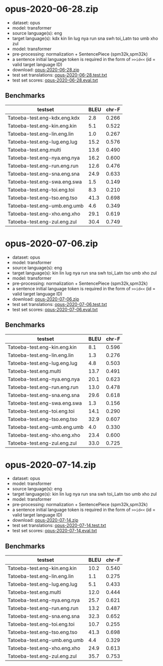 # opus-2020-06-28.zip

* dataset: opus
* model: transformer
* source language(s): eng
* target language(s): kdx kin lin lug nya run sna swh toi_Latn tso umb xho zul
* model: transformer
* pre-processing: normalization + SentencePiece (spm32k,spm32k)
* a sentence initial language token is required in the form of `>>id<<` (id = valid target language ID)
* download: [opus-2020-06-28.zip](https://object.pouta.csc.fi/Tatoeba-MT-models/eng-bnt/opus-2020-06-28.zip)
* test set translations: [opus-2020-06-28.test.txt](https://object.pouta.csc.fi/Tatoeba-MT-models/eng-bnt/opus-2020-06-28.test.txt)
* test set scores: [opus-2020-06-28.eval.txt](https://object.pouta.csc.fi/Tatoeba-MT-models/eng-bnt/opus-2020-06-28.eval.txt)

## Benchmarks

| testset               | BLEU  | chr-F |
|-----------------------|-------|-------|
| Tatoeba-test.eng-kdx.eng.kdx 	| 2.8 	| 0.266 |
| Tatoeba-test.eng-kin.eng.kin 	| 5.1 	| 0.522 |
| Tatoeba-test.eng-lin.eng.lin 	| 1.0 	| 0.267 |
| Tatoeba-test.eng-lug.eng.lug 	| 15.2 	| 0.576 |
| Tatoeba-test.eng.multi 	| 13.6 	| 0.490 |
| Tatoeba-test.eng-nya.eng.nya 	| 16.2 	| 0.600 |
| Tatoeba-test.eng-run.eng.run 	| 12.6 	| 0.476 |
| Tatoeba-test.eng-sna.eng.sna 	| 24.9 	| 0.633 |
| Tatoeba-test.eng-swa.eng.swa 	| 1.5 	| 0.149 |
| Tatoeba-test.eng-toi.eng.toi 	| 8.3 	| 0.210 |
| Tatoeba-test.eng-tso.eng.tso 	| 41.3 	| 0.698 |
| Tatoeba-test.eng-umb.eng.umb 	| 4.6 	| 0.349 |
| Tatoeba-test.eng-xho.eng.xho 	| 29.1 	| 0.619 |
| Tatoeba-test.eng-zul.eng.zul 	| 30.4 	| 0.749 |

# opus-2020-07-06.zip

* dataset: opus
* model: transformer
* source language(s): eng
* target language(s): kin lin lug nya run sna swh toi_Latn tso umb xho zul
* model: transformer
* pre-processing: normalization + SentencePiece (spm32k,spm32k)
* a sentence initial language token is required in the form of `>>id<<` (id = valid target language ID)
* download: [opus-2020-07-06.zip](https://object.pouta.csc.fi/Tatoeba-MT-models/eng-bnt/opus-2020-07-06.zip)
* test set translations: [opus-2020-07-06.test.txt](https://object.pouta.csc.fi/Tatoeba-MT-models/eng-bnt/opus-2020-07-06.test.txt)
* test set scores: [opus-2020-07-06.eval.txt](https://object.pouta.csc.fi/Tatoeba-MT-models/eng-bnt/opus-2020-07-06.eval.txt)

## Benchmarks

| testset               | BLEU  | chr-F |
|-----------------------|-------|-------|
| Tatoeba-test.eng-kin.eng.kin 	| 8.1 	| 0.596 |
| Tatoeba-test.eng-lin.eng.lin 	| 1.3 	| 0.276 |
| Tatoeba-test.eng-lug.eng.lug 	| 4.8 	| 0.503 |
| Tatoeba-test.eng.multi 	| 13.7 	| 0.491 |
| Tatoeba-test.eng-nya.eng.nya 	| 20.1 	| 0.623 |
| Tatoeba-test.eng-run.eng.run 	| 13.0 	| 0.478 |
| Tatoeba-test.eng-sna.eng.sna 	| 29.6 	| 0.618 |
| Tatoeba-test.eng-swa.eng.swa 	| 1.3 	| 0.156 |
| Tatoeba-test.eng-toi.eng.toi 	| 14.1 	| 0.290 |
| Tatoeba-test.eng-tso.eng.tso 	| 32.9 	| 0.607 |
| Tatoeba-test.eng-umb.eng.umb 	| 4.0 	| 0.330 |
| Tatoeba-test.eng-xho.eng.xho 	| 23.4 	| 0.600 |
| Tatoeba-test.eng-zul.eng.zul 	| 33.0 	| 0.725 |

# opus-2020-07-14.zip

* dataset: opus
* model: transformer
* source language(s): eng
* target language(s): kin lin lug nya run sna swh toi_Latn tso umb xho zul
* model: transformer
* pre-processing: normalization + SentencePiece (spm32k,spm32k)
* a sentence initial language token is required in the form of `>>id<<` (id = valid target language ID)
* download: [opus-2020-07-14.zip](https://object.pouta.csc.fi/Tatoeba-MT-models/eng-bnt/opus-2020-07-14.zip)
* test set translations: [opus-2020-07-14.test.txt](https://object.pouta.csc.fi/Tatoeba-MT-models/eng-bnt/opus-2020-07-14.test.txt)
* test set scores: [opus-2020-07-14.eval.txt](https://object.pouta.csc.fi/Tatoeba-MT-models/eng-bnt/opus-2020-07-14.eval.txt)

## Benchmarks

| testset               | BLEU  | chr-F |
|-----------------------|-------|-------|
| Tatoeba-test.eng-kin.eng.kin 	| 10.2 	| 0.540 |
| Tatoeba-test.eng-lin.eng.lin 	| 1.1 	| 0.275 |
| Tatoeba-test.eng-lug.eng.lug 	| 5.1 	| 0.433 |
| Tatoeba-test.eng.multi 	| 12.0 	| 0.444 |
| Tatoeba-test.eng-nya.eng.nya 	| 25.7 	| 0.621 |
| Tatoeba-test.eng-run.eng.run 	| 13.2 	| 0.487 |
| Tatoeba-test.eng-sna.eng.sna 	| 32.3 	| 0.652 |
| Tatoeba-test.eng-toi.eng.toi 	| 10.7 	| 0.255 |
| Tatoeba-test.eng-tso.eng.tso 	| 41.3 	| 0.698 |
| Tatoeba-test.eng-umb.eng.umb 	| 4.4 	| 0.329 |
| Tatoeba-test.eng-xho.eng.xho 	| 24.9 	| 0.613 |
| Tatoeba-test.eng-zul.eng.zul 	| 35.7 	| 0.753 |

